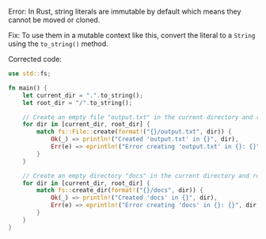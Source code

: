 Error: In Rust, string literals are immutable by default which means they cannot be moved or cloned.

Fix: To use them in a mutable context like this, convert the literal to a `String` using the `to_string()` method.

Corrected code:
```rs
use std::fs;

fn main() {
    let current_dir = ".".to_string();
    let root_dir = "/".to_string();

    // Create an empty file "output.txt" in the current directory and root directory
    for dir in [current_dir, root_dir] {
        match fs::File::create(format!("{}/output.txt", dir)) {
            Ok(_) => println!("Created 'output.txt' in {}", dir),
            Err(e) => eprintln!("Error creating 'output.txt' in {}: {}", dir, e),
        }
    }

    // Create an empty directory "docs" in the current directory and root directory
    for dir in [current_dir, root_dir] {
        match fs::create_dir(format!("{}/docs", dir)) {
            Ok(_) => println!("Created 'docs' in {}", dir),
            Err(e) => eprintln!("Error creating 'docs' in {}: {}", dir, e),
        }
    }
}
```
